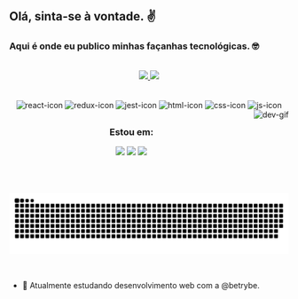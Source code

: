 ## Olá, sinta-se à vontade. ✌️
### Aqui é onde eu publico minhas façanhas tecnológicas. 🤓

<br>

<div align="center">
  <a href="https://github.com/renatozr">
    <img height="165em" src="https://github-readme-stats.vercel.app/api?username=renatozr&count_private=true&show_icons=true&theme=react" />
    <img height="165em" src="https://github-readme-stats.vercel.app/api/top-langs/?username=renatozr&layout=compact&langs_count=7&theme=react" />
  </a>
</div>

<br>
<br>

<div style="display: inline_block" align="center">
  <img align="center" alt="react-icon" height="30" width="40" src="https://cdn.jsdelivr.net/gh/devicons/devicon/icons/react/react-original.svg">
  <img align="center" alt="redux-icon" height="30" width="40" src="https://cdn.jsdelivr.net/gh/devicons/devicon/icons/redux/redux-original.svg">
  <img align="center" alt="jest-icon" height="30" width="40" src="https://cdn.jsdelivr.net/gh/devicons/devicon/icons/jest/jest-plain.svg">
  <img align="center" alt="html-icon" height="30" width="40" src="https://cdn.jsdelivr.net/gh/devicons/devicon/icons/html5/html5-original.svg">
  <img align="center" alt="css-icon" height="30" width="40" src="https://cdn.jsdelivr.net/gh/devicons/devicon/icons/css3/css3-original.svg">
  <img align="center" alt="js-icon" height="30" width="40" src="https://cdn.jsdelivr.net/gh/devicons/devicon/icons/javascript/javascript-original.svg">
  <img align="right" alt="dev-gif" height="150" src="https://camo.githubusercontent.com/4a0108f2ec02e917d4a08fc28aeefb4b021cdaa4db70ffc0e08fe98e01ada436/68747470733a2f2f6d656469612e67697068792e636f6d2f6d656469612f6949716d4d3574546a6d704f42396d70626e2f67697068792e676966">
</div>

##

<div align="center">
  <h3>Estou em:</h3>
  <a href="https://www.linkedin.com/in/renatozr11/" target="_blank"><img src="https://img.shields.io/badge/LinkedIn-0077B5?style=for-the-badge&logo=linkedin&logoColor=white"></a>
  <a href="https://www.instagram.com/renato_zr/" target="_blank"><img src="https://img.shields.io/badge/Instagram-E4405F?style=for-the-badge&logo=instagram&logoColor=white"></a>
  <a href="mailto:renatozr07@gmail.com"><img src="https://img.shields.io/badge/-Gmail-%23333?style=for-the-badge&logo=gmail&logoColor=white"></a>
</div>

<br>

<div align="center">
  
  ![Snake animation](https://github.com/renatozr/renatozr/blob/output/github-contribution-grid-snake.svg)
  
</div>

<br>

- 🌱 Atualmente estudando desenvolvimento web com a @betrybe.
  
<!-- - 👯 I’m looking to collaborate on ...
- 🤔 I’m looking for help with ...
- ⚡ Fun fact: ... -->
